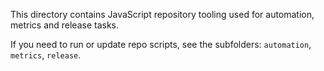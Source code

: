 This directory contains JavaScript repository tooling used for automation, metrics and release tasks.

If you need to run or update repo scripts, see the subfolders: `automation`, `metrics`, `release`.
